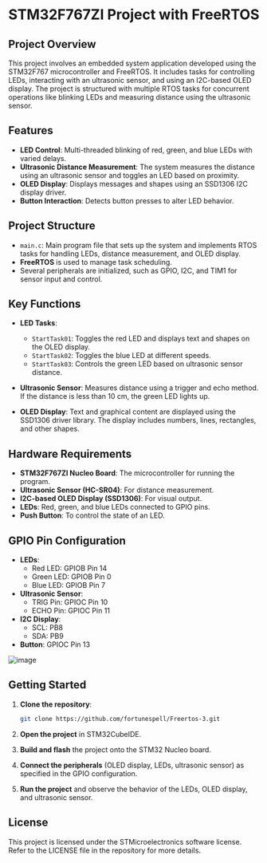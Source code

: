 # STM32F767ZI Project with FreeRTOS

## Project Overview
This project involves an embedded system application developed using the STM32F767 microcontroller and FreeRTOS. It includes tasks for controlling LEDs, interacting with an ultrasonic sensor, and using an I2C-based OLED display. The project is structured with multiple RTOS tasks for concurrent operations like blinking LEDs and measuring distance using the ultrasonic sensor.

## Features
- **LED Control**: Multi-threaded blinking of red, green, and blue LEDs with varied delays.
- **Ultrasonic Distance Measurement**: The system measures the distance using an ultrasonic sensor and toggles an LED based on proximity.
- **OLED Display**: Displays messages and shapes using an SSD1306 I2C display driver.
- **Button Interaction**: Detects button presses to alter LED behavior.

## Project Structure
- `main.c`: Main program file that sets up the system and implements RTOS tasks for handling LEDs, distance measurement, and OLED display.
- **FreeRTOS** is used to manage task scheduling.
- Several peripherals are initialized, such as GPIO, I2C, and TIM1 for sensor input and control.

## Key Functions
- **LED Tasks**:
  - `StartTask01`: Toggles the red LED and displays text and shapes on the OLED display.
  - `StartTask02`: Toggles the blue LED at different speeds.
  - `StartTask03`: Controls the green LED based on ultrasonic sensor distance.

- **Ultrasonic Sensor**: Measures distance using a trigger and echo method. If the distance is less than 10 cm, the green LED lights up.

- **OLED Display**: Text and graphical content are displayed using the SSD1306 driver library. The display includes numbers, lines, rectangles, and other shapes.

## Hardware Requirements
- **STM32F767ZI Nucleo Board**: The microcontroller for running the program.
- **Ultrasonic Sensor (HC-SR04)**: For distance measurement.
- **I2C-based OLED Display (SSD1306)**: For visual output.
- **LEDs**: Red, green, and blue LEDs connected to GPIO pins.
- **Push Button**: To control the state of an LED.

## GPIO Pin Configuration
- **LEDs**: 
  - Red LED: GPIOB Pin 14
  - Green LED: GPIOB Pin 0
  - Blue LED: GPIOB Pin 7
- **Ultrasonic Sensor**: 
  - TRIG Pin: GPIOC Pin 10
  - ECHO Pin: GPIOC Pin 11
- **I2C Display**:
  - SCL: PB8
  - SDA: PB9
- **Button**: GPIOC Pin 13

![image](https://github.com/user-attachments/assets/ffc0d4f7-e600-4d00-a56c-3ae97132387c)

## Getting Started
1. **Clone the repository**:
    ```bash
    git clone https://github.com/fortunespell/Freertos-3.git
    ```

2. **Open the project** in STM32CubeIDE.

3. **Build and flash** the project onto the STM32 Nucleo board.

4. **Connect the peripherals** (OLED display, LEDs, ultrasonic sensor) as specified in the GPIO configuration.

5. **Run the project** and observe the behavior of the LEDs, OLED display, and ultrasonic sensor.

## License
This project is licensed under the STMicroelectronics software license. Refer to the LICENSE file in the repository for more details.

